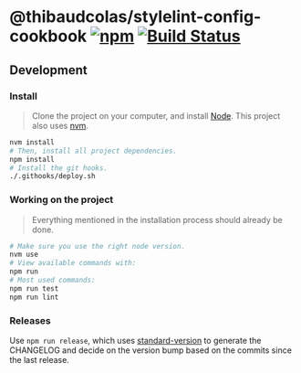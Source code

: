 # @thibaudcolas/stylelint-config-cookbook [![npm](https://img.shields.io/npm/v/stylelint-config-cookbook.svg?style=flat-square)](https://www.npmjs.com/package/@thibaudcolas/stylelint-config-cookbook) [![Build Status](https://travis-ci.com/thibaudcolas/stylelint-config-cookbook.svg?branch=master)](https://travis-ci.com/thibaudcolas/stylelint-config-cookbook)

## Development

### Install

> Clone the project on your computer, and install [Node](https://nodejs.org). This project also uses [nvm](https://github.com/creationix/nvm).

```sh
nvm install
# Then, install all project dependencies.
npm install
# Install the git hooks.
./.githooks/deploy.sh
```

### Working on the project

> Everything mentioned in the installation process should already be done.

```sh
# Make sure you use the right node version.
nvm use
# View available commands with:
npm run
# Most used commands:
npm run test
npm run lint
```

### Releases

Use `npm run release`, which uses [standard-version](https://github.com/conventional-changelog/standard-version) to generate the CHANGELOG and decide on the version bump based on the commits since the last release.

